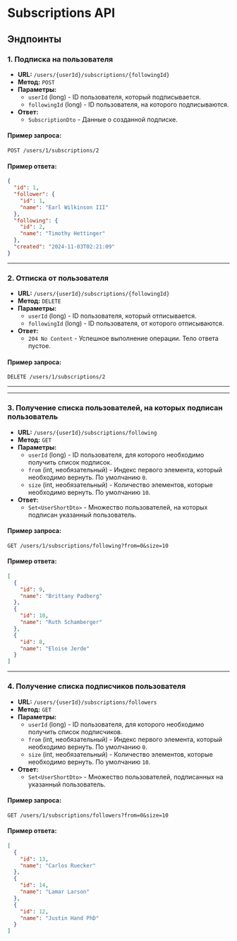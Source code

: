 # Subscriptions API

## Эндпоинты


### 1. Подписка на пользователя

- **URL:** `/users/{userId}/subscriptions/{followingId}`
- **Метод:** `POST`
- **Параметры:**
    - `userId` (long) - ID пользователя, который подписывается.
    - `followingId` (long) - ID пользователя, на которого подписываются.
- **Ответ:**
    - `SubscriptionDto` - Данные о созданной подписке.

#### Пример запроса:

```http
POST /users/1/subscriptions/2
```

#### Пример ответа:

```json
{
  "id": 1,
  "follower": {
    "id": 1,
    "name": "Earl Wilkinson III"
  },
  "following": {
    "id": 2,
    "name": "Timothy Hettinger"
  },
  "created": "2024-11-03T02:21:09"
}
```

---

### 2. Отписка от пользователя

- **URL:** `/users/{userId}/subscriptions/{followingId}`
- **Метод:** `DELETE`
- **Параметры:**
    - `userId` (long) - ID пользователя, который отписывается.
    - `followingId` (long) - ID пользователя, от которого отписываются.
- **Ответ:**
    - `204 No Content` - Успешное выполнение операции. Тело ответа пустое.

#### Пример запроса:

```http
DELETE /users/1/subscriptions/2
```

---

---

### 3. Получение списка пользователей, на которых подписан пользователь

- **URL:** `/users/{userId}/subscriptions/following`
- **Метод:** `GET`
- **Параметры:**
  - `userId` (long) - ID пользователя, для которого необходимо получить список подписок.
  - `from` (int, необязательный) - Индекс первого элемента, который необходимо вернуть. По умолчанию `0`.
  - `size` (int, необязательный) - Количество элементов, которые необходимо вернуть. По умолчанию `10`.
- **Ответ:**
  - `Set<UserShortDto>` - Множество пользователей, на которых подписан указанный пользователь.

#### Пример запроса:

```http
GET /users/1/subscriptions/following?from=0&size=10
```

#### Пример ответа:

```json
[
  {
    "id": 9,
    "name": "Brittany Padberg"
  },
  {
    "id": 10,
    "name": "Ruth Schamberger"
  },
  {
    "id": 8,
    "name": "Eloise Jerde"
  }
]
```

---

### 4. Получение списка подписчиков пользователя

- **URL:** `/users/{userId}/subscriptions/followers`
- **Метод:** `GET`
- **Параметры:**
  - `userId` (long) - ID пользователя, для которого необходимо получить список подписчиков.
  - `from` (int, необязательный) - Индекс первого элемента, который необходимо вернуть. По умолчанию `0`.
  - `size` (int, необязательный) - Количество элементов, которые необходимо вернуть. По умолчанию `10`.
- **Ответ:**
  - `Set<UserShortDto>` - Множество пользователей, подписанных на указанный пользователь.

#### Пример запроса:

```http
GET /users/1/subscriptions/followers?from=0&size=10
```

#### Пример ответа:

```json
[
  {
    "id": 13,
    "name": "Carlos Ruecker"
  },
  {
    "id": 14,
    "name": "Lamar Larson"
  },
  {
    "id": 12,
    "name": "Justin Hand PhD"
  }
]
```
